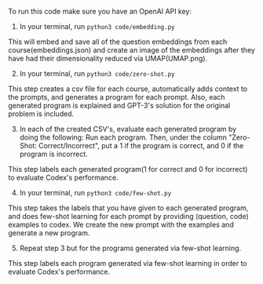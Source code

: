 To run this code make sure you have an OpenAI API key:

1. In your terminal, run `python3 code/embedding.py`

This will embed and save all of the question embeddings from each course(embeddings.json) and create an image of the embeddings after they have had their         dimensionality reduced via UMAP(UMAP.png).

2. In your terminal, run `python3 code/zero-shot.py`

This step creates a csv file for each course, automatically adds context to the prompts, and generates a program for each prompt. Also, each generated program is explained and GPT-3's solution for the original problem is included. 

3. In each of the created CSV's, evaluate each generated program by doing the following: Run each program. Then, under the column "Zero-Shot: Correct/Incorrect", put a 1 if the program is correct, and 0 if the program is incorrect.

This step labels each generated program(1 for correct and 0 for incorrect) to evaluate Codex's performance.

4. In your terminal, run `python3 code/few-shot.py`

This step takes the labels that you have given to each generated program, and does few-shot learning for each prompt by providing (question, code) examples to codex. We create the new prompt with the examples and generate a new program. 

5. Repeat step 3 but for the programs generated via few-shot learning.

This step labels each program generated via few-shot learning in order to evaluate Codex's performance.
